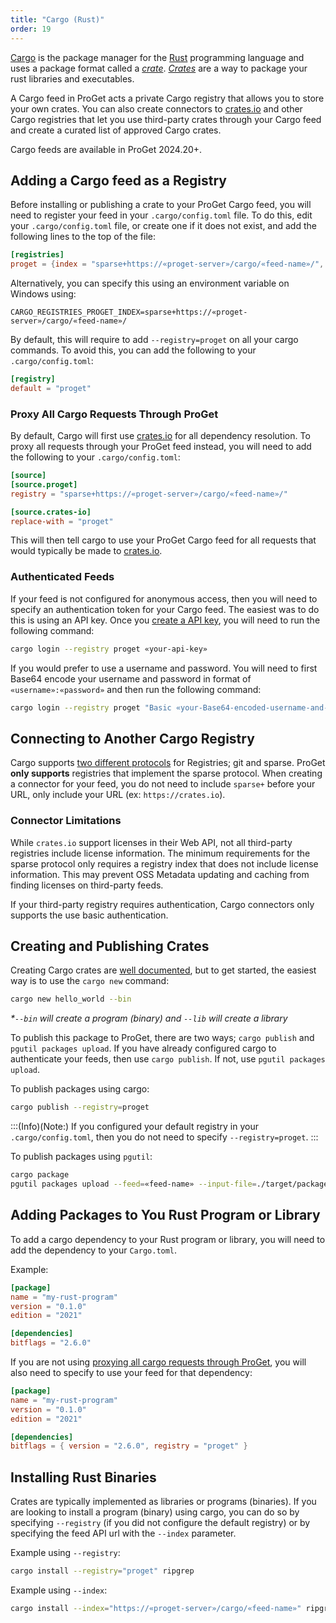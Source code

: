 ```yaml
---
title: "Cargo (Rust)"
order: 19
---
```


[Cargo](https://doc.rust-lang.org/cargo/index.html) is the package manager for the [Rust](https://www.rust-lang.org/) programming language and uses a package format called a *[crate](https://doc.rust-lang.org/cargo/appendix/glossary.html#crate)*.  *[Crates](https://doc.rust-lang.org/cargo/appendix/glossary.html#crate)* are a way to package your rust libraries and executables.

A Cargo feed in ProGet acts a private Cargo registry that allows you to store your own crates.  You can also create connectors to [crates.io](https://crates.io) and other Cargo registries that let you use third-party crates through your Cargo feed and create a curated list of approved Cargo crates.

Cargo feeds are available in ProGet 2024.20+.

## Adding a Cargo feed as a Registry
Before installing or publishing a crate to your ProGet Cargo feed, you will need to register your feed in your `.cargo/config.toml` file.  To do this, edit your `.cargo/config.toml` file, or create one if it does not exist, and add the following lines to the top of the file:

```toml
[registries]
proget = {index = "sparse+https://«proget-server»/cargo/«feed-name»/", credential-provider = "cargo:token" }
```

Alternatively, you can specify this using an environment variable on Windows using:
```plaintext
CARGO_REGISTRIES_PROGET_INDEX=sparse+https://«proget-server»/cargo/«feed-name»/
```

By default, this will require to add `--registry=proget` on all your cargo commands.  To avoid this, you can add the following to your `.cargo/config.toml`:

```toml
[registry]
default = "proget"
```

### Proxy All Cargo Requests Through ProGet
By default, Cargo will first use [crates.io](https://crates.io) for all dependency resolution.  To proxy all requests through your ProGet feed instead, you will need to add the following to your `.cargo/config.toml`:

```toml
[source]
[source.proget]
registry = "sparse+https://«proget-server»/cargo/«feed-name»/"

[source.crates-io]
replace-with = "proget"
```

This will then tell cargo to use your ProGet Cargo feed for all requests that would typically be made to [crates.io](https://crates.io).

### Authenticated Feeds

If your feed is not configured for anonymous access, then you will need to specify an authentication token for your Cargo feed.  The easiest was to do this is using an API key.  Once you [create a API key](/docs/proget/reference-api/proget-apikeys#creating-and-managing-api-keys), you will need to run the following command:

```bash
cargo login --registry proget «your-api-key»
```

If you would prefer to use a username and password.  You will need to first Base64 encode your username and password in format of `«username»:«password»` and then run the following command:

```bash
cargo login --registry proget "Basic «your-Base64-encoded-username-and-password»"
```

## Connecting to Another Cargo Registry

Cargo supports [two different protocols](https://doc.rust-lang.org/cargo/reference/registries.html#registry-protocols) for Registries; git and sparse.  ProGet **only supports** registries that implement the sparse protocol.  When creating a connector for your feed, you do not need to include `sparse+` before your URL, only include your URL (ex: `https://crates.io`).

### Connector Limitations
While `crates.io` support licenses in their Web API, not all third-party registries include license information.  The minimum requirements for the sparse protocol only requires a registry index that does not include license information.  This may prevent OSS Metadata updating and caching from finding licenses on third-party feeds.  

If your third-party registry requires authentication, Cargo connectors only supports the use basic authentication.

## Creating and Publishing Crates
Creating Cargo crates are [well documented](https://doc.rust-lang.org/cargo/guide/creating-a-new-project.html), but to get started, the easiest way is to use the `cargo new` command:

```bash
cargo new hello_world --bin
```

*\*`--bin` will create a program (binary) and `--lib` will create a library*

To publish this package to ProGet, there are two ways; `cargo publish` and `pgutil packages upload`.  If you have already configured cargo to authenticate your feeds, then use `cargo publish`.  If not, use `pgutil packages upload`.

To publish packages using cargo:

```bash
cargo publish --registry=proget
```

:::(Info)(Note:)
If you configured your default registry in your `.cargo/config.toml`, then you do not need to specify `--registry=proget`.
:::

To publish packages using `pgutil`:
```bash
cargo package
pgutil packages upload --feed=«feed-name» --input-file=./target/package/«package-name»-«package-version».crate
```


## Adding Packages to You Rust Program or Library
To add a cargo dependency to your Rust program or library, you will need to add the dependency to your `Cargo.toml`.

Example:

```toml
[package]
name = "my-rust-program"
version = "0.1.0"
edition = "2021"

[dependencies]
bitflags = "2.6.0"
```

If you are not using [proxying all cargo requests through ProGet](#proxy-all-cargo-requests-through-proGet), you will also need to specify to use your feed for that dependency:

```toml
[package]
name = "my-rust-program"
version = "0.1.0"
edition = "2021"

[dependencies]
bitflags = { version = "2.6.0", registry = "proget" }
```

## Installing Rust Binaries
Crates are typically implemented as libraries or programs (binaries).  If you are looking to install a program (binary) using cargo, you can do so by specifying `--registry` (if you did not configure the default registry) or by specifying the feed API url with the `--index` parameter.

Example using `--registry`:

```bash
cargo install --registry="proget" ripgrep
```

Example using `--index`:

```bash
cargo install --index="https://«proget-server»/cargo/«feed-name»" ripgrep
```

